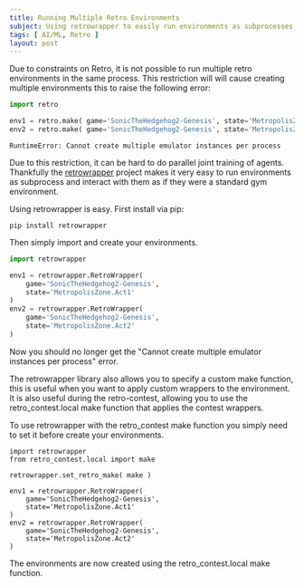 ```yaml
---
title: Running Multiple Retro Environments
subject: Using retrowrapper to easily run environments as subprocesses
tags: [ AI/ML, Retro ]
layout: post
---
```


Due to constraints on Retro, it is not possible to run multiple retro environments
in the same process. This restriction will will cause creating multiple environments
this to raise the following error:

```python
import retro

env1 = retro.make( game='SonicTheHedgehog2-Genesis', state='MetropolisZone.Act1' )
env2 = retro.make( game='SonicTheHedgehog2-Genesis', state='MetropolisZone.Act2' )
```

```error
RuntimeError: Cannot create multiple emulator instances per process
```

Due to this restriction, it can be hard to do parallel joint training of agents.
Thankfully the [retrowrapper](https://github.com/MaxStrange/retrowrapper) project
makes it very easy to run environments as subprocess and interact with them as
if they were a standard gym environment.

Using retrowrapper is easy. First install via pip:

```none
pip install retrowrapper
```

Then simply import and create your environments.

```python
import retrowrapper

env1 = retrowrapper.RetroWrapper(
    game='SonicTheHedgehog2-Genesis',
    state='MetropolisZone.Act1' 
)
env2 = retrowrapper.RetroWrapper( 
    game='SonicTheHedgehog2-Genesis', 
    state='MetropolisZone.Act2' 
)
```

Now you should no longer get the "Cannot create multiple emulator instances per process" 
error.

The retrowrapper library also allows you to specify a custom make function, this is
useful when you want to apply custom wrappers to the environment. It is also useful
during the retro-contest, allowing you to use the retro_contest.local make function
that applies the contest wrappers.

To use retrowrapper with the retro_contest make function you simply need to set 
it before create your environments.

```
import retrowrapper
from retro_contest.local import make

retrowrapper.set_retro_make( make )

env1 = retrowrapper.RetroWrapper(
    game='SonicTheHedgehog2-Genesis',
    state='MetropolisZone.Act1' 
)
env2 = retrowrapper.RetroWrapper( 
    game='SonicTheHedgehog2-Genesis', 
    state='MetropolisZone.Act2' 
)
```

The environments are now created using the retro_contest.local make function.
